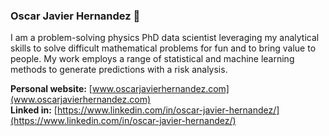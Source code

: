 ### Oscar Javier Hernandez 👋

I am a problem-solving physics PhD data scientist leveraging my analytical skills to solve difficult mathematical problems for fun and to bring value to people. My work employs a range of statistical and machine learning methods to generate predictions with a risk analysis.


__Personal website:__ [www.oscarjavierhernandez.com](www.oscarjavierhernandez.com)  
__Linked in:__ [https://www.linkedin.com/in/oscar-javier-hernandez/](https://www.linkedin.com/in/oscar-javier-hernandez/)


<!--
**OscarJHernandez/OscarJHernandez** is a ✨ _special_ ✨ repository because its `README.md` (this file) appears on your GitHub profile.

Personal website: [www.oscarjavierhernandez.com](www.oscarjavierhernandez.com)
Here are some ideas to get you started:

- 🔭 I’m currently working on ...
- 🌱 I’m currently learning ...
- 👯 I’m looking to collaborate on ...
- 🤔 I’m looking for help with ...
- 💬 Ask me about ...
- 📫 How to reach me: ...
- 😄 Pronouns: ...
- ⚡ Fun fact: ...
-->

